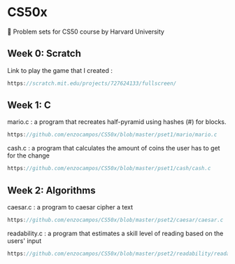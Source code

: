 # CS50x
📗 Problem sets for CS50 course by Harvard University

## Week 0: Scratch
Link to play the game that I created :
```javascript
https://scratch.mit.edu/projects/727624133/fullscreen/
```

## Week 1: C
mario.c : a program that recreates half-pyramid using hashes (#) for blocks.
```javascript
https://github.com/enzocampos/CS50x/blob/master/pset1/mario/mario.c
```

cash.c : a program that calculates the amount of coins the user has to get for the change
```javascript
https://github.com/enzocampos/CS50x/blob/master/pset1/cash/cash.c
```

## Week 2: Algorithms
caesar.c : a program to caesar cipher a text
```javascript
https://github.com/enzocampos/CS50x/blob/master/pset2/caesar/caesar.c
```

readability.c : a program that estimates a skill level of reading based on the users' input
```javascript
https://github.com/enzocampos/CS50x/blob/master/pset2/readability/readability.c
```

